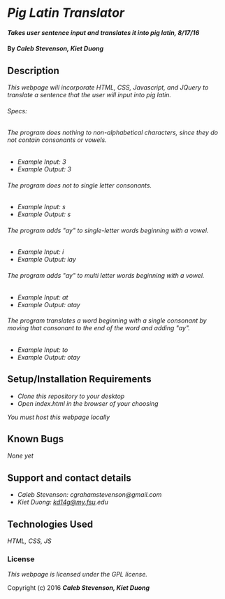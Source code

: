 # _Pig Latin Translator_

#### _Takes user sentence input and translates it into pig latin, 8/17/16_

#### By _**Caleb Stevenson, Kiet Duong**_

## Description

_This webpage will incorporate HTML, CSS, Javascript, and JQuery to translate a sentence that the user will input into pig latin._

###### Specs:

###### The program does nothing to non-alphabetical characters, since they do not contain consonants or vowels.
* _Example Input: 3_
* _Example Output: 3_

###### The program does not to single letter consonants.
* _Example Input: s_
* _Example Output: s_

###### The program adds "ay" to single-letter words beginning with a vowel.
* _Example Input: i_
* _Example Output: iay_

###### The program adds "ay" to multi letter words beginning with a vowel.
* _Example Input: at_
* _Example Output: atay_

###### The program translates a word beginning with a single consonant by moving that consonant to the end of the word and adding "ay".
* _Example Input: to_
* _Example Output: otay_

## Setup/Installation Requirements

* _Clone this repository to your desktop_
* _Open index.html in the browser of your choosing_

_You must host this webpage locally_

## Known Bugs

_None yet_

## Support and contact details

* _Caleb Stevenson: cgrahamstevenson@gmail.com_
* _Kiet Duong: kd14g@my.fsu.edu_

## Technologies Used

_HTML,
CSS,
JS_

### License

*This webpage is licensed under the GPL license.*

Copyright (c) 2016 **_Caleb Stevenson, Kiet Duong_**
